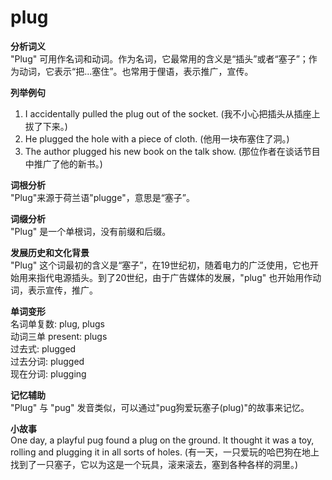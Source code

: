 # plug

**分析词义**  
"Plug" 可用作名词和动词。作为名词，它最常用的含义是“插头”或者“塞子”；作为动词，它表示“把...塞住”。也常用于俚语，表示推广，宣传。

  

**列举例句**

  

1.  I accidentally pulled the plug out of the socket. (我不小心把插头从插座上拔了下来。)
2.  He plugged the hole with a piece of cloth. (他用一块布塞住了洞。)
3.  The author plugged his new book on the talk show. (那位作者在谈话节目中推广了他的新书。)

  

**词根分析**  
"Plug"来源于荷兰语"plugge"，意思是“塞子”。

  

**词缀分析**  
"Plug" 是一个单根词，没有前缀和后缀。

  

**发展历史和文化背景**  
"Plug" 这个词最初的含义是“塞子”，在19世纪初，随着电力的广泛使用，它也开始用来指代电源插头。到了20世纪，由于广告媒体的发展，"plug" 也开始用作动词，表示宣传，推广。

  

**单词变形**  
名词单复数: plug, plugs  
动词三单 present: plugs  
过去式: plugged  
过去分词: plugged  
现在分词: plugging

  

**记忆辅助**  
"Plug" 与 "pug" 发音类似，可以通过"pug狗爱玩塞子(plug)"的故事来记忆。

  

**小故事**  
One day, a playful pug found a plug on the ground. It thought it was a toy, rolling and plugging it in all sorts of holes. (有一天，一只爱玩的哈巴狗在地上找到了一只塞子，它以为这是一个玩具，滚来滚去，塞到各种各样的洞里。)
